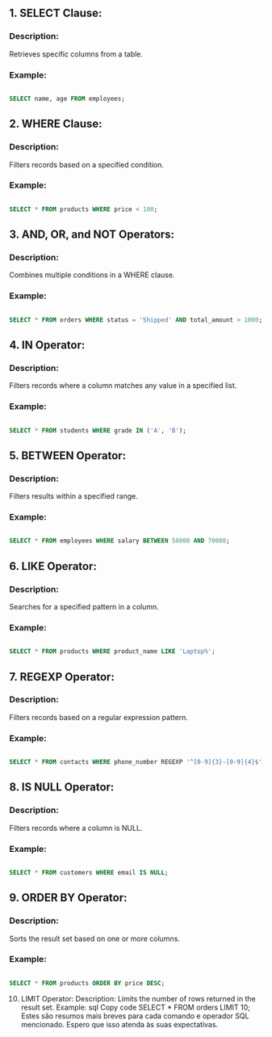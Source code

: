 ## 1. SELECT Clause:

### Description: 
  Retrieves specific columns from a table.
### Example:
```sql

SELECT name, age FROM employees;
```

## 2. WHERE Clause:
### Description: 
  Filters records based on a specified condition.
### Example:
```sql

SELECT * FROM products WHERE price < 100;
```
## 3. AND, OR, and NOT Operators:
### Description: 
  Combines multiple conditions in a WHERE clause.
### Example:
```sql

SELECT * FROM orders WHERE status = 'Shipped' AND total_amount > 1000;
```

## 4. IN Operator:
### Description: 
  Filters records where a column matches any value in a specified list.
### Example:
```sql

SELECT * FROM students WHERE grade IN ('A', 'B');
```

## 5. BETWEEN Operator:
### Description: 
  Filters results within a specified range.
### Example:
```sql

SELECT * FROM employees WHERE salary BETWEEN 50000 AND 70000;
```

## 6. LIKE Operator:
### Description: 
  Searches for a specified pattern in a column.
### Example:
```sql

SELECT * FROM products WHERE product_name LIKE 'Laptop%';
```
## 7. REGEXP Operator:
### Description: 
  Filters records based on a regular expression pattern.
### Example:
```sql

SELECT * FROM contacts WHERE phone_number REGEXP '^[0-9]{3}-[0-9]{4}$';
```
## 8. IS NULL Operator:
### Description: 
  Filters records where a column is NULL.
### Example:
```sql

SELECT * FROM customers WHERE email IS NULL;
```
## 9. ORDER BY Operator:
### Description: 
  Sorts the result set based on one or more columns.
### Example:
```sql

SELECT * FROM products ORDER BY price DESC;

```

10. LIMIT Operator:
Description: Limits the number of rows returned in the result set.
Example:
sql
Copy code
SELECT * FROM orders LIMIT 10;
Estes são resumos mais breves para cada comando e operador SQL mencionado. Espero que isso atenda às suas expectativas.
